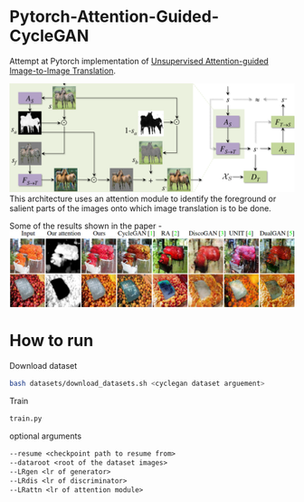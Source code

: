 # Pytorch-Attention-Guided-CycleGAN

Attempt at Pytorch implementation of <a href='https://arxiv.org/pdf/1806.02311.pdf'>Unsupervised Attention-guided
Image-to-Image Translation</a>.

![Image](images/arch.png)
This architecture uses an attention module to identify the foreground or salient parts of the images onto which image translation is to be done.

Some of the results shown in the paper - 
![Image](images/examples.png)
# How to run
Download dataset
```bash
bash datasets/download_datasets.sh <cyclegan dataset arguement>
```
Train
```bash
train.py
```
optional arguments 
```shell
--resume <checkpoint path to resume from>
--dataroot <root of the dataset images>
--LRgen <lr of generator>
--LRdis <lr of discriminator>
--LRattn <lr of attention module>
```
